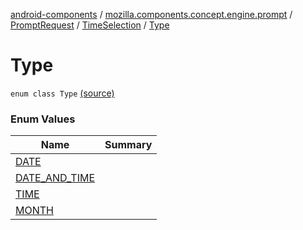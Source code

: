 [android-components](../../../../index.md) / [mozilla.components.concept.engine.prompt](../../../index.md) / [PromptRequest](../../index.md) / [TimeSelection](../index.md) / [Type](./index.md)

# Type

`enum class Type` [(source)](https://github.com/mozilla-mobile/android-components/blob/master/components/concept/engine/src/main/java/mozilla/components/concept/engine/prompt/PromptRequest.kt#L133)

### Enum Values

| Name | Summary |
|---|---|
| [DATE](-d-a-t-e.md) |  |
| [DATE_AND_TIME](-d-a-t-e_-a-n-d_-t-i-m-e.md) |  |
| [TIME](-t-i-m-e.md) |  |
| [MONTH](-m-o-n-t-h.md) |  |
